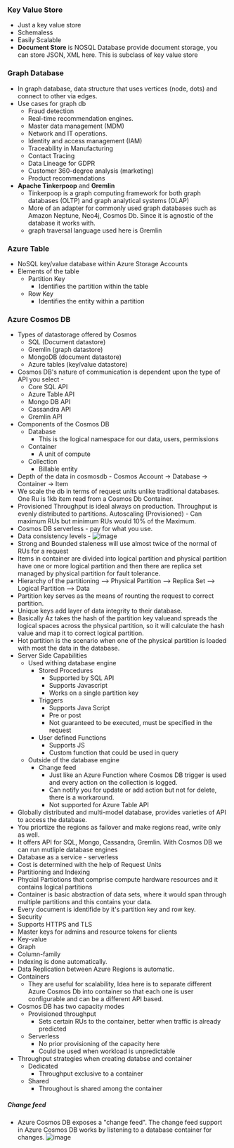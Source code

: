 ### Key Value Store
- Just a key value store
- Schemaless
- Easily Scalable
- **Document Store** is NOSQL Database provide document storage, you can store JSON, XML here. This is subclass of key value store

### Graph Database
- In graph database, data structure that uses vertices (node, dots) and connect to other via edges.
- Use cases for graph db 
    - Fraud detection 
    - Real-time recommendation engines. 
    - Master data management (MDM) 
    - Network and IT operations. 
    - Identity and access management (IAM) 
    - Traceability in Manufacturing 
    - Contact Tracing 
    - Data Lineage for GDPR 
    - Customer 360-degree analysis (marketing) 
    - Product recommendations 
- **Apache Tinkerpoop** and **Gremlin**
    - Tinkerpoop is a graph computing framework for both graph databases (OLTP) and graph analytical systems (OLAP)
    - More of an adapter for commonly used graph databases such as Amazon Neptune, Neo4j, Cosmos Db. Since it is agnostic of the database it works with.
    - graph traversal language used here is Gremlin

### Azure Table
- NoSQL key/value database within Azure Storage Accounts
- Elements of the table
    - Partition Key 
        - Identifies the partition within the table
    - Row Key
        - Identifies the entity within a partition

### Azure Cosmos DB
- Types of datastorage offered by Cosmos
    - SQL (Document datastore)
    - Gremlin (graph datastore) 
    - MongoDB (document datastore)
    - Azure tables (key/value datastore)
- Cosmos DB's nature of communication is dependent upon the type of API you select - 
    - Core SQL API
    - Azure Table API
    - Mongo DB API
    - Cassandra API
    - Gremlin API
- Components of the Cosmos DB
    - Database 
        - This is the logical namespace for our data, users, permissions
    - Container 
        - A unit of compute
    - Collection
        - Billable entity
- Depth of the data in cosmosdb -  Cosmos Account -> Database -> Container -> Item 
- We scale the db in terms of request units unlike traditional databases. One Ru is 1kb item read from a Cosmos Db Container.
- Provisioned Throughput is ideal always on production. Throughput is evenly distributed to partitions. Autoscaling (Provisioned) - Can maximum RUs but minimum RUs would 10% of the Maximum. 
- Cosmos DB serverless - pay for what you use.
- Data consistency levels - 
![image](https://user-images.githubusercontent.com/36666451/172935682-c6009b3f-d5dc-46e9-ab70-6b690ab0695a.png)
 - Strong and Bounded staleness will use almost twice of the normal of RUs for a request 
- Items in container are divided into logical partition and physical partition have one or more logical partition and then there are replica set managed by physical partition for fault tolerance.    
- Hierarchy of the partitioning --> Physical Partition --> Replica Set --> Logical Partition --> Data        
- Partition key serves as the means of rounting the request to correct partition.
- Unique keys add layer of data integrity to their database.
- Basically Az takes the hash of the partition key valueand spreads the logical spaces across the physical partition, so it will calculate the hash value and map it to correct logical partition.
- Hot partition is the scenario when one of the physical partition is loaded with most the data in the database.
- Server Side Capabilities
    - Used withing database engine 
        - Stored Procedures
            - Supported by SQL API
            - Supports Javascript
            - Works on a single partition key
        - Triggers 
            - Supports Java Script
            - Pre or post
            - Not guaranteed to be executed, must be specified in the request
        - User defined Functions
            - Supports JS
            - Custom function that could be used in query
    - Outside of the database engine
        - Change feed
            - Just like an Azure Function where Cosmos DB trigger is used and every action on the collection is logged.
            - Can notify you for update or add action but not for delete, there is a workaround.
            - Not supported for Azure Table API
- Globally distributed and multi-model database, provides varieties of API to access the database.
- You priortize the regions as failover and make regions read, write only as well.
- It offers API for SQL, Mongo, Cassandra, Gremlin. With Cosmos DB we can run mutliple database engines
- Database as a service - serverless
- Cost is determined with the help of Request Units
- Partitioning and Indexing
- Phycial Partiotions that comprise compute hardware resources and it contains logical partitions
- Container is basic abstraction of data sets, where it would span through multiple partitions and this contains your data.
- Every document is identifide by it's partition key and row key.
- Security 
- Supports HTTPS and TLS
- Master keys for admins and resource tokens for clients
- Key-value
- Graph
- Column-family
- Indexing is done automatically.
- Data Replication between Azure Regions is automatic.
- Containers
    - They are useful for scalability, Idea here is to separate different Azure Cosmos Db into container so that each one is user configurable and can be a different API based.
- Cosmos DB has two capacity modes
    - Provisioned throughput 
        - Sets certain RUs to the container, better when traffic is already predicted
    - Serverless
        - No prior provisioning of the capacity here
        - Could be used when workload is unpredictable
- Throughput strategies when creating databse and container
    - Dedicated
        - Throughput exclusive to a container
    - Shared 
        - Throughout is shared among the container
##### Change feed
- Azure Cosmos DB exposes a "change feed". The change feed support in Azure Cosmos DB works by listening to a database container for changes.
![image](https://user-images.githubusercontent.com/36666451/196996297-9bec247c-2adf-4b3a-8082-bb5501632150.png)
